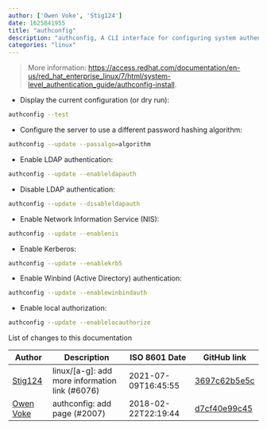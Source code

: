 ```yaml
---
author: ['Owen Voke', 'Stig124']
date: 1625841955
title: "authconfig"
description: "authconfig, A CLI interface for configuring system authentication resources."
categories: "linux"
---
```

> More information: <https://access.redhat.com/documentation/en-us/red_hat_enterprise_linux/7/html/system-level_authentication_guide/authconfig-install>.

- Display the current configuration (or dry run):

```bash
authconfig --test
```

- Configure the server to use a different password hashing algorithm:

```bash
authconfig --update --passalgo=algorithm
```

- Enable LDAP authentication:

```bash
authconfig --update --enableldapauth
```

- Disable LDAP authentication:

```bash
authconfig --update --disableldapauth
```

- Enable Network Information Service (NIS):

```bash
authconfig --update --enablenis
```

- Enable Kerberos:

```bash
authconfig --update --enablekrb5
```

- Enable Winbind (Active Directory) authentication:

```bash
authconfig --update --enablewinbindauth
```

- Enable local authorization:

```bash
authconfig --update --enablelocauthorize
```
List of changes to this documentation


Author | Description | ISO 8601 Date | GitHub link
------|-----|-----|-----
[Stig124](mailto:stigpro@outlook.fr) | linux/[a-g]: add more information link (#6076) | 2021-07-09T16:45:55 | [3697c62b5e5c](https://github.com/tldr-pages/tldr/commit/3697c62b5e5cd9bae7a99c591cb81d1ddcfbf792)
[Owen Voke](mailto:owzie123@gmail.com) | authconfig: add page (#2007) | 2018-02-22T22:19:44 | [d7cf40e99c45](https://github.com/tldr-pages/tldr/commit/d7cf40e99c4517c0b0792af3635a8c1b220d566e)

